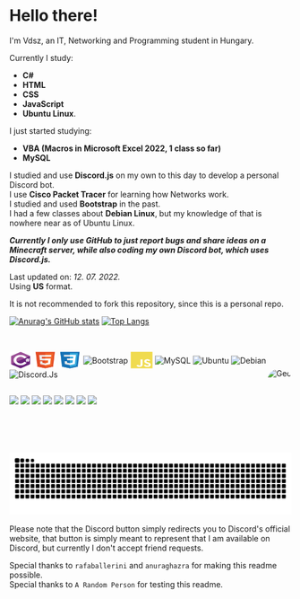 # Hello there! 

I'm Vdsz, an IT, Networking and Programming student in Hungary.  
  
Currently I study: 
- **C#**
- **HTML**
- **CSS**
- **JavaScript** 
- **Ubuntu Linux**.
  
I just started studying:
- **VBA (Macros in Microsoft Excel 2022, 1 class so far)**
- **MySQL**
 
I studied and use **Discord.js** on my own to this day to develop a personal Discord bot.  
I use **Cisco Packet Tracer** for learning how Networks work.  
I studied and used **Bootstrap** in the past.  
I had a few classes about **Debian Linux**, but my knowledge of that is nowhere near as of Ubuntu Linux.  

***Currently I only use GitHub to just report bugs and share ideas on a Minecraft server, while also coding my own Discord bot, which uses Discord.js.***  

 
Last updated on: *12. 07. 2022.*  
Using **US** format.  

It is not recommended to fork this repository, since this is a personal repo.  

  [![Anurag's GitHub stats](https://github-readme-stats.vercel.app/api?username=VdszHun&show_icons=true&count_private=true&theme=tokyonight)](https://github.com/anuraghazra/github-readme-stats)
  [![Top Langs](https://github-readme-stats.vercel.app/api/top-langs/?username=VdszHun&show_icons=true&count_private=true&theme=tokyonight&layout=compact)](https://github.com/anuraghazra/github-readme-stats)

##

<div style="display: inline_block"><br>
  <img align="center" alt="C#" height="30" width="40" src="https://raw.githubusercontent.com/devicons/devicon/master/icons/csharp/csharp-original.svg">
  <img align="center" alt="HTML5" height="30" width="40" src="https://raw.githubusercontent.com/devicons/devicon/master/icons/html5/html5-original.svg">
  <img align="center" alt="CSS3" height="30" width="40" src="https://raw.githubusercontent.com/devicons/devicon/master/icons/css3/css3-original.svg">
  <img align="center" alt="Bootstrap" height="30" width="40" src="https://cdn.jsdelivr.net/gh/devicons/devicon/icons/bootstrap/bootstrap-original.svg" />
  <img align="center" alt="JavaScript" height="30" width="40" src="https://raw.githubusercontent.com/devicons/devicon/master/icons/javascript/javascript-plain.svg">
  <img align="center" alt="MySQL" height="30" width="40" src="https://cdn.jsdelivr.net/gh/devicons/devicon/icons/mysql/mysql-original-wordmark.svg" />
  <img align="center" alt="Ubuntu" height="30" width="40" src="https://cdn.jsdelivr.net/gh/devicons/devicon/icons/ubuntu/ubuntu-plain.svg" />
  <img align="center" alt="Debian" height="30" width="40" src="https://cdn.jsdelivr.net/gh/devicons/devicon/icons/debian/debian-original-wordmark.svg" />
  <img align="center" alt="Discord.Js" height="30" width="40" src="https://cdn.jsdelivr.net/gh/devicons/devicon/icons/discordjs/discordjs-original.svg" />
  <img align="right"  alt="Geo" height="150" style="border-radius:50px;" src="https://media.discordapp.net/attachments/804315558421594123/981292251185569823/gwain-saga-gs.gif">  
</div>

##

<div> 
  <a href="https://www.youtube.com/channel/UCvOiRMvGy7ytuZrodpQmXnA/" target="_blank"><img src="https://img.shields.io/badge/YouTube-FF0000?style=for-the-badge&logo=youtube&logoColor=white" target="_blank"></a>
 	<a href="https://www.twitch.tv/vdszhun" target="_blank"><img src="https://img.shields.io/badge/Twitch-9146FF?style=for-the-badge&logo=twitch&logoColor=white" target="_blank"></a>
 <a href="https://discord.com/" target="_blank"><img src="https://img.shields.io/badge/Discord-7289DA?style=for-the-badge&logo=discord&logoColor=white" target="_blank"></a> 
  <a href = "mailto:vdszdavid@gmail.com"><img src="https://img.shields.io/badge/-Gmail-%23333?style=for-the-badge&logo=gmail&logoColor=white" target="_blank"></a>
  <a href = "https://www.reddit.com/user/VdszHun"><img src="https://img.shields.io/badge/Reddit-FF4500?style=for-the-badge&logo=reddit&logoColor=white" target="_blank"></a>
  <a href = "https://twitter.com/Vdsz_17_Hun"><img src="https://img.shields.io/badge/Twitter-1DA1F2?style=for-the-badge&logo=twitter&logoColor=white" target="_blank"></a>
  <a href = "https://open.spotify.com/user/uysy7imb8zbz1kyi5ynrdt6mr"><img src="https://img.shields.io/badge/Spotify-1ED760?&style=for-the-badge&logo=spotify&logoColor=white" target="_blank"></a>
  <a href = "https://soundcloud.com/user-992830942"><img src="https://img.shields.io/badge/SoundCloud-FF3300?style=for-the-badge&logo=soundcloud&logoColor=white" target="_blank"></a>
  
  ![Snake animation](https://github.com/VdszHun/VdszHun/blob/output/github-contribution-grid-snake.svg)
  
</div>
  
Please note that the Discord button simply redirects you to Discord's official website, that button is simply meant to represent that I am available on Discord, but currently I don't accept friend requests.  
  
Special thanks to `rafaballerini` and `anuraghazra` for making this readme possible.  
Special thanks to `A Random Person` for testing this readme.
